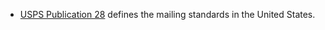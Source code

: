 - [USPS Publication 28](https://pe.usps.com/text/pub28/28c1_001.htm) defines the mailing standards in the United States.
